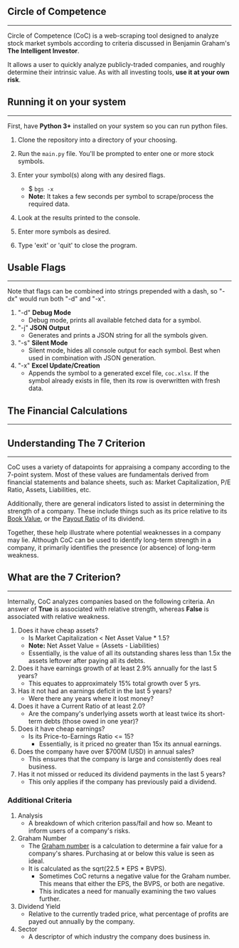 ## Circle of Competence

---

Circle of Competence (CoC) is a web-scraping tool designed to analyze stock market symbols according to criteria discussed in Benjamin Graham's __The Intelligent Investor__.

It allows a user to quickly analyze publicly-traded companies, and roughly determine their intrinsic value. As with all investing tools, __**use it at your own risk**__.

## Running it on your system

---

First, have **Python 3+** installed on your system so you can run python files.

1. Clone the repository into a directory of your choosing.
2. Run the `main.py` file. You'll be prompted to enter one or more stock symbols.
3. Enter your symbol(s) along with any desired flags.

   * $ `bgs -x`
   * **Note:** It takes a few seconds per symbol to scrape/process the required data.
4. Look at the results printed to the console.
5. Enter more symbols as desired.
6. Type 'exit' or 'quit' to close the program.

## Usable Flags

---

Note that flags can be combined into strings prepended with a dash, so "-dx" would run both "-d" and "-x".

1. "-d" **Debug Mode**
   * Debug mode, prints all available fetched data for a symbol.
2. "-j" **JSON Output**
   * Generates and prints a JSON string for all the symbols given.
3. "-s" **Silent Mode**
   * Silent mode, hides all console output for each symbol. Best when used in combination with JSON generation.
4. "-x" **Excel Update/Creation**
   * Appends the symbol to a generated excel file, `coc.xlsx`. If the symbol already exists in file, then its row is overwritten with fresh data.

## The Financial Calculations

---

## Understanding The 7 Criterion

---

CoC uses a variety of datapoints for appraising a company according to the 7-point system. Most of these values are fundamentals derived from financial statements and balance sheets, such as: Market Capitalization, P/E Ratio, Assets, Liabilities, etc.

Additionally, there are general indicators listed to assist in determining the strength of a company. These include things such as its price relative to its [Book Value](https://www.investopedia.com/terms/b/bookvalue.asp), or the [Payout Ratio](https://www.investopedia.com/terms/p/payoutratio.asp) of its dividend.

Together, these help illustrate where potential weaknesses in a company may lie. Although CoC can be used to identify long-term strength in a company, it primarily identifies the presence (or absence) of long-term weakness.

## What are the 7 Criterion?

---

Internally, CoC analyzes companies based on the following criteria. An answer of **True** is associated with relative strength, whereas **False** is associated with relative weakness.

1. Does it have cheap assets?
   * Is Market Capitalization < Net Asset Value * 1.5?
   * **Note:** Net Asset Value = (Assets - Liabilities)
   * Essentially, is the value of all its outstanding shares less than 1.5x the assets leftover after paying all its debts.
2. Does it have earnings growth of at least 2.9% annually for the last 5 years?
   * This equates to approximately 15% total growth over 5 yrs.
3. Has it not had an earnings deficit in the last 5 years?
   * Were there any years where it lost money?
4. Does it have a Current Ratio of at least 2.0?
   * Are the company's underlying assets worth at least twice its short-term debts (those owed in one year)?
5. Does it have cheap earnings?
   * Is its Price-to-Earnings Ratio <= 15?
      * Essentially, is it priced no greater than 15x its annual earnings.
6. Does the company have over $700M (USD) in annual sales?
   * This ensures that the company is large and consistently does real business.
7. Has it not missed or reduced its dividend payments in the last 5 years?
   * This only applies if the company has previously paid a dividend.

### Additional Criteria

1. Analysis
   * A breakdown of which criterion pass/fail and how so. Meant to inform users of a company's risks.
2. Graham Number
   * The [Graham number](https://en.wikipedia.org/wiki/Graham_number) is a calculation to determine a fair value for a company's shares. Purchasing at or below this value is seen as ideal.
   * It is calculated as the sqrt(22.5 * EPS * BVPS).
     * Sometimes CoC returns a negative value for the Graham number. This means that either the EPS, the BVPS, or both are negative.
     * This indicates a need for manually examining the two values further.
3. Dividend Yield
   * Relative to the currently traded price, what percentage of profits are payed out annually by the company.
4. Sector
   * A descriptor of which industry the company does business in.
